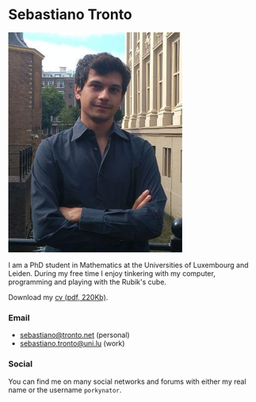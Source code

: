 # Sebastiano Tronto

![A picture of me](me.png "Me")

I am a PhD student in Mathematics at the Universities of Luxembourg and Leiden.
During my free time I enjoy tinkering with my computer, programming and
playing with the Rubik's cube.

Download my [cv (pdf, 220Kb)](tronto-cv.pdf).

### Email

* [sebastiano@tronto.net](mailto:sebastiano@tronto.net) (personal)
* [sebastiano.tronto@uni.lu](mailto:sebastiano.tronto@uni.lu) (work)

### Social

You can find me on many social networks and forums with either my real name
or the username `porkynator`.
